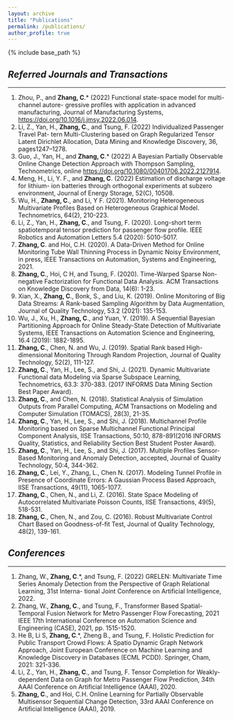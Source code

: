 ```yaml
---
layout: archive
title: "Publications"
permalink: /publications/
author_profile: true
---
```

<!-- **To get the pdf or code, please click the title of paper** -->

<!-- {% if author.googlescholar %}
  You can also find my articles on <u><a href="{{author.googlescholar}}">my Google Scholar profile</a>.</u>
{% endif %} -->

{% include base_path %}

<!-- {% for post in site.publications reversed %}
  {% include archive-single.html %}
{% endfor %} -->

## ***Referred Journals and Transactions***
***
1. Zhou, P., and **Zhang, C**.* (2022) Functional state-space model for multi-channel autore- gressive profiles with application in advanced manufacturing, Journal of Manufacturing Systems, https://doi.org/10.1016/j.jmsy.2022.06.014.
2. Li, Z., Yan, H., **Zhang, C**., and Tsung, F. (2022) Individualized Passenger Travel Pat- tern Multi-Clustering based on Graph Regularized Tensor Latent Dirichlet Allocation, Data Mining and Knowledge Discovery, 36, pages1247–1278.
16. Guo, J., Yan, H., and **Zhang, C**.* (2022) A Bayesian Partially Observable Online Change Detection Approach with Thompson Sampling, Technometrics, online https://doi.org/10.1080/00401706.2022.2127914.
15. Meng, H., Li, Y. F., and **Zhang, C**. (2022) Estimation of discharge voltage for lithium- ion batteries through orthogonal experiments at subzero environment, Journal of Energy Storage, 52(C), 10508.
14. Wu, H., **Zhang, C**., and Li, Y F. (2021). Monitoring Heterogeneous Multivariate Profiles Based on Heterogeneous Graphical Model. Technometrics, 64(2), 210-223.
16. Li, Z., Yan, H., **Zhang, C**., and Tsung, F. (2020). Long-short term spatiotemporal tensor prediction for passenger flow profile. IEEE Robotics and Automation Letters 5.4 (2020): 5010-5017. 
18. **Zhang, C**. and Hoi, C.H. (2020). A Data-Driven Method for Online Monitoring Tube Wall Thinning Process in Dynamic Noisy Environment, in press, IEEE Transactions on Automation, Systems and Engineering, 2021.
20. **Zhang, C**., Hoi, C H, and Tsung, F. (2020). Time-Warped Sparse Non-negative Factorization for Functional Data Analysis. ACM Transactions on Knowledge Discovery from Data, 14(6): 1-23.
21. Xian, X., **Zhang, C**., Bonk, S., and Liu, K. (2019). Online Monitoring of Big Data Streams: A Rank-based Sampling Algorithm by Data Augmentation, Journal of Quality Technology, 53.2 (2021): 135-153.
22. Wu, J., Xu, H., **Zhang, C**., and Yuan, Y. (2019). A Sequential Bayesian Partitioning Approach for Online Steady-State Detection of Multivariate Systems, IEEE Transactions on Automation Science and Engineering, 16.4 (2019): 1882-1895.
23. **Zhang, C**., Chen, N. and Wu, J. (2019). Spatial Rank based High-dimensional Monitoring Through Random Projection, Journal of Quality Technology, 52(2), 111-127.
24. **Zhang, C**., Yan, H., Lee, S., and Shi, J. (2021). Dynamic Multivariate Functional data Modeling via Sparse Subspace Learning, Technometrics, 63.3: 370-383. (2017 INFORMS Data Mining Section Best Paper Award). 
25. **Zhang, C**., and Chen, N. (2018). Statistical Analysis of Simulation Outputs from Parallel Computing, ACM Transactions on Modeling and Computer Simulation (TOMACS), 28(3), 21-35.
26. **Zhang, C**., Yan, H., Lee, S., and Shi, J. (2018). Multichannel Profile Monitoring based on Sparse Multichannel Functional Principal Component Analysis, IISE Transactions, 50:10, 878-891(2016 INFORMS Quality, Statistics, and Reliability Section Best Student Poster Award). 
27. **Zhang, C**., Yan, H., Lee, S., and Shi, J. (2017). Multiple Profiles Sensor-Based Monitoring and Anomaly Detection, accepted, Journal of Quality Technology, 50:4, 344-362. 
28. **Zhang, C**., Lei, Y., Zhang, L., Chen N. (2017). Modeling Tunnel Profile in Presence of Coordinate Errors: A Gaussian Process Based Approach, IISE Transactions, 49(11), 1065-1077. 
29. **Zhang, C**., Chen, N., and Li, Z. (2016). State Space Modeling of Autocorrelated Multivariate Poisson Counts, IISE Transactions, 49(5), 518-531. 
30. **Zhang, C**., Chen, N., and Zou, C. (2016). Robust Multivariate Control Chart Based on Goodness-of-fit Test, Journal of Quality Technology, 48(2), 139-161. 

## ***Conferences***
***
1. Zhang, W., **Zhang, C**.*, and Tsung, F. (2022) GRELEN: Multivariate Time Series Anomaly Detection from the Perspective of Graph Relational Learning, 31st Interna- tional Joint Conference on Artificial Intelligence, 2022.
2. Zhang, W., **Zhang, C**., and Tsung, F., Transformer Based Spatial-Temporal Fusion Network for Metro Passenger Flow Forecasting, 2021 IEEE 17th International Conference on Automation Science and Engineering (CASE), 2021, pp. 1515-1520.
3. He B, Li S, **Zhang, C**.*, Zheng B., and Tsung, F. Holistic Prediction for Public Transport Crowd Flows: A Spatio Dynamic Graph Network Approach, Joint European Conference on Machine Learning and Knowledge Discovery in Databases (ECML PCDD). Springer, Cham, 2021: 321-336.
4. Li, Z., Yan, H., **Zhang, C**., and Tsung, F. Tensor Completion for Weakly-dependent Data on Graph for Metro Passenger Flow Prediction, 34th AAAI Conference on Artificial Intelligence (AAAI), 2020.
5. **Zhang, C**., and Hoi, C.H. Online Learning for Partially Observable Multisensor Sequential Change Detection, 33rd AAAI Conference on Artificial Intelligence (AAAI), 2019. 

